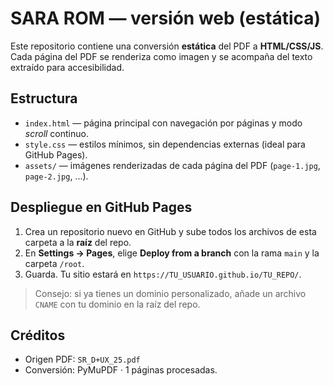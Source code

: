 # SARA ROM — versión web (estática)

Este repositorio contiene una conversión **estática** del PDF a **HTML/CSS/JS**.
Cada página del PDF se renderiza como imagen y se acompaña del texto extraído para accesibilidad.

## Estructura
- `index.html` — página principal con navegación por páginas y modo *scroll* continuo.
- `style.css` — estilos mínimos, sin dependencias externas (ideal para GitHub Pages).
- `assets/` — imágenes renderizadas de cada página del PDF (`page-1.jpg`, `page-2.jpg`, ...).

## Despliegue en GitHub Pages
1. Crea un repositorio nuevo en GitHub y sube todos los archivos de esta carpeta a la **raíz** del repo.
2. En **Settings → Pages**, elige **Deploy from a branch** con la rama `main` y la carpeta `/root`.
3. Guarda. Tu sitio estará en `https://TU_USUARIO.github.io/TU_REPO/`.

> Consejo: si ya tienes un dominio personalizado, añade un archivo `CNAME` con tu dominio en la raíz del repo.

## Créditos
- Origen PDF: `SR_D+UX_25.pdf`
- Conversión: PyMuPDF · 1 páginas procesadas.
